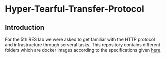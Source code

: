 # Hyper-Tearful-Transfer-Protocol

## Introduction
For the 5th RES lab we were asked to get familiar with the HTTP protocol and infrastructure through serveral tasks. This repository contains different folders which are docker images according to the specifications given [here](https://github.com/SoftEng-HEIGVD/Teaching-HEIGVD-RES-2017-Labo-HTTPInfra).
